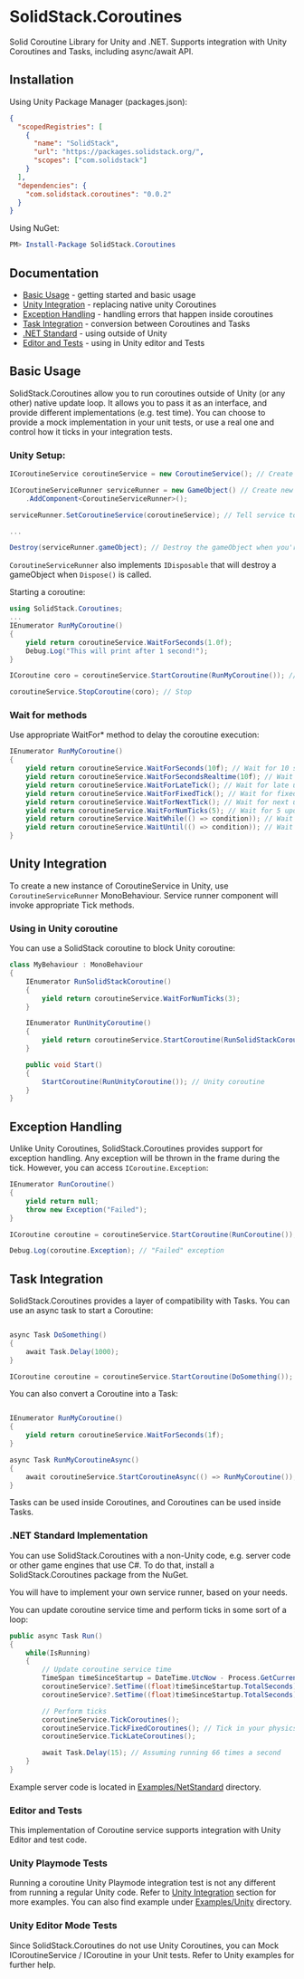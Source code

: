 # SolidStack.Coroutines

Solid Coroutine Library for Unity and .NET.
Supports integration with Unity Coroutines and Tasks, including async/await API.

## Installation

Using Unity Package Manager (packages.json):
```json
{
  "scopedRegistries": [
    {
      "name": "SolidStack",
      "url": "https://packages.solidstack.org/",
      "scopes": ["com.solidstack"]
    }
  ],
  "dependencies": {
    "com.solidstack.coroutines": "0.0.2"
  }
}
```

Using NuGet:
```powershell
PM> Install-Package SolidStack.Coroutines
```


## Documentation

- [Basic Usage](#basic-usage) - getting started and basic usage
- [Unity Integration](#unity-integration) - replacing native unity Coroutines
- [Exception Handling](#exception-handling) - handling errors that happen inside coroutines
- [Task Integration](#task-integration) - conversion between Coroutines and Tasks
- [.NET Standard](#net-standard-implementation) - using outside of Unity
- [Editor and Tests](#editor-and-tests) - using in Unity editor and Tests


## Basic Usage

SolidStack.Coroutines allow you to run coroutines outside of Unity (or any other) native update loop.
It allows you to pass it as an interface, and provide different implementations (e.g. test time). 
You can choose to provide a mock implementation in your unit tests, or use a real one and control how it ticks in your integration tests.


### Unity Setup:

```csharp
ICoroutineService coroutineService = new CoroutineService(); // Create new Coroutine Service

ICoroutineServiceRunner serviceRunner = new GameObject() // Create new GameObject
    .AddComponent<CoroutineServiceRunner>();

serviceRunner.SetCoroutineService(coroutineService); // Tell service to update Coroutine Service callbacks

...

Destroy(serviceRunner.gameObject); // Destroy the gameObject when you're done
```

`CoroutineServiceRunner` also implements `IDisposable` that will destroy a gameObject when `Dispose()` is called.


Starting a coroutine:

```csharp
using SolidStack.Coroutines;
...
IEnumerator RunMyCoroutine()
{
    yield return coroutineService.WaitForSeconds(1.0f);
    Debug.Log("This will print after 1 second!");
}

ICoroutine coro = coroutineService.StartCoroutine(RunMyCoroutine()); // Start

coroutineService.StopCoroutine(coro); // Stop
```

### Wait for methods

Use appropriate WaitFor* method to delay the coroutine execution:

```csharp
IEnumerator RunMyCoroutine()
{
    yield return coroutineService.WaitForSeconds(10f); // Wait for 10 seconds
    yield return coroutineService.WaitForSecondsRealtime(10f); // Wait for 10 "real" seconds since startup
    yield return coroutineService.WaitForLateTick(); // Wait for late update
    yield return coroutineService.WaitForFixedTick(); // Wait for fixed update
    yield return coroutineService.WaitForNextTick(); // Wait for next update
    yield return coroutineService.WaitForNumTicks(5); // Wait for 5 updates
    yield return coroutineService.WaitWhile(() => condition)); // Wait while condition is true
    yield return coroutineService.WaitUntil(() => condition)); // Wait until condition becomes true
}

```

## Unity Integration

To create a new instance of CoroutineService in Unity, use `CoroutineServiceRunner` MonoBehaviour. Service runner component will invoke appropriate Tick methods.

### Using in Unity coroutine

You can use a SolidStack coroutine to block Unity coroutine:

```csharp
class MyBehaviour : MonoBehaviour
{
    IEnumerator RunSolidStackCoroutine()
    {
        yield return coroutineService.WaitForNumTicks(3);
    }

    IEnumerator RunUnityCoroutine()
    {
        yield return coroutineService.StartCoroutine(RunSolidStackCoroutine());
    }

    public void Start()
    {
        StartCoroutine(RunUnityCoroutine()); // Unity coroutine
    }
}
```

## Exception Handling

Unlike Unity Coroutines, SolidStack.Coroutines provides support for exception handling. 
Any exception will be thrown in the frame during the tick. However, you can access `ICoroutine.Exception`:

```csharp
IEnumerator RunCoroutine()
{
    yield return null;
    throw new Exception("Failed");
}

ICoroutine coroutine = coroutineService.StartCoroutine(RunCoroutine());

Debug.Log(coroutine.Exception); // "Failed" exception
```

## Task Integration

SolidStack.Coroutines provides a layer of compatibility with Tasks. You can use an async task to start a Coroutine:

```csharp

async Task DoSomething()
{
    await Task.Delay(1000);
}

ICoroutine coroutine = coroutineService.StartCoroutine(DoSomething());
```

You can also convert a Coroutine into a Task:

```csharp

IEnumerator RunMyCoroutine()
{
    yield return coroutineService.WaitForSeconds(1f);
}

async Task RunMyCoroutineAsync()
{
    await coroutineService.StartCoroutineAsync(() => RunMyCoroutine());
}
```

Tasks can be used inside Coroutines, and Coroutines can be used inside Tasks.


### .NET Standard Implementation

You can use SolidStack.Coroutines with a non-Unity code, e.g. server code or other game engines that use C#.
To do that, install a SolidStack.Coroutines package from the NuGet. 

You will have to implement your own service runner, based on your needs. 

You can update coroutine service time and perform ticks in some sort of a loop:

```csharp
public async Task Run()
{
    while(IsRunning)
    {
        // Update coroutine service time
        TimeSpan timeSinceStartup = DateTime.UtcNow - Process.GetCurrentProcess().StartTime.ToUniversalTime();
        coroutineService?.SetTime((float)timeSinceStartup.TotalSeconds);
        coroutineService?.SetTime((float)timeSinceStartup.TotalSeconds);

        // Perform ticks
        coroutineService.TickCoroutines();
        coroutineService.TickFixedCoroutines(); // Tick in your physics engine?
        coroutineService.TickLateCoroutines();

        await Task.Delay(15); // Assuming running 66 times a second
    }
}
```

Example server code is located in [Examples/NetStandard](Examples/NetStandard) directory.


### Editor and Tests

This implementation of Coroutine service supports integration with Unity Editor and test code.

### Unity Playmode Tests

Running a coroutine Unity Playmode integration test is not any different from running a regular Unity code. Refer to [Unity Integration](#unity-integration) section for more examples.
You can also find example under [Examples/Unity](Examples/Unity) directory.

### Unity Editor Mode Tests

Since SolidStack.Coroutines do not use Unity Coroutines, you can Mock ICoroutineService / ICoroutine in your Unit tests. 
Refer to Unity examples for further help.
